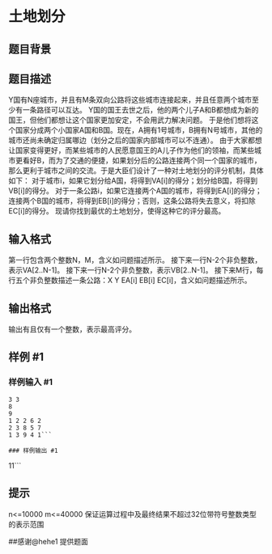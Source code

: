 # 土地划分

## 题目背景



## 题目描述

Y国有N座城市，并且有M条双向公路将这些城市连接起来，并且任意两个城市至少有一条路径可以互达。  Y国的国王去世之后，他的两个儿子A和B都想成为新的国王，但他们都想让这个国家更加安定，不会用武力解决问题。  于是他们想将这个国家分成两个小国家A国和B国。现在，A拥有1号城市，B拥有N号城市，其他的城市还尚未确定归属哪边（划分之后的国家内部城市可以不连通）。  由于大家都想让国家变得更好，而某些城市的人民愿意国王的A儿子作为他们的领袖，而某些城市更看好B，而为了交通的便捷，如果划分后的公路连接两个同一个国家的城市，那么更利于城市之间的交流。于是大臣们设计了一种对土地划分的评分机制，具体如下：  对于城市i，如果它划分给A国，将得到VA[i]的得分；划分给B国，将得到VB[i]的得分。  对于一条公路i，如果它连接两个A国的城市，将得到EA[i]的得分；连接两个B国的城市，将得到EB[i]的得分；否则，这条公路将失去意义，将扣除EC[i]的得分。  现请你找到最优的土地划分，使得这种它的评分最高。 

## 输入格式

第一行包含两个整数N，M，含义如问题描述所示。  接下来一行N-2个非负整数，表示VA[2..N-1]。  接下来一行N-2个非负整数，表示VB[2..N-1]。  接下来M行，每行五个非负整数描述一条公路：X Y EA[i] EB[i] EC[i]，含义如问题描述所示。 


## 输出格式

输出有且仅有一个整数，表示最高评分。

## 样例 #1

### 样例输入 #1
```
3 3 
8 
9 
1 2 2 6 2 
2 3 8 5 7 
1 3 9 4 1```

### 样例输出 #1

```
11```

## 提示

n<=10000
m<=40000
保证运算过程中及最终结果不超过32位带符号整数类型的表示范围

##感谢@hehe1 提供题面
